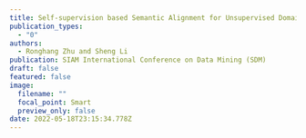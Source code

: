 ```yaml
---
title: Self-supervision based Semantic Alignment for Unsupervised Domain Adaptation
publication_types:
  - "0"
authors:
  - Ronghang Zhu and Sheng Li
publication: SIAM International Conference on Data Mining (SDM)
draft: false
featured: false
image:
  filename: ""
  focal_point: Smart
  preview_only: false
date: 2022-05-18T23:15:34.778Z
---
```

